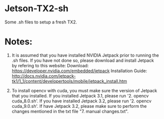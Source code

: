 # Jetson-TX2-sh
Some .sh files to setup a fresh TX2.

# Notes:
1. It is assumed that you have installed NVIDIA Jetpack prior to running the .sh files. If you have not done so, please download and install Jetpack by refering to this website:
Download: https://developer.nvidia.com/embedded/jetpack
Installation Guide: http://docs.nvidia.com/jetpack-tk1/1_1/content/developertools/mobile/jetpack_install.htm

2. To install opencv with cuda, you must make sure the version of Jetpack that you installed. If you installed Jetpack 3.1, please run '2. opencv cuda_8.0.sh'. If you have installed Jetpack 3.2, please run '2. opencv cuda_9.0.sh'. If have Jetpack 3.2, please make sure to perform the changes mentioned in the txt file "7. manual changes.txt".
